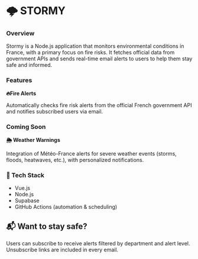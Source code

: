 # 🌩️ STORMY
### Overview
Stormy is a Node.js application that monitors environmental conditions in France, with a primary focus on fire risks. It fetches official data from government APIs and sends real-time email alerts to users to help them stay safe and informed.

###  Features
**🔥Fire Alerts**

Automatically checks fire risk alerts from the official French government API and notifies subscribed users via email.

### Coming Soon
**🌦️ Weather Warnings**

Integration of Météo-France alerts for severe weather events (storms, floods, heatwaves, etc.), with personalized notifications.

### 🚀 Tech Stack
- Vue.js
- Node.js
- Supabase
- GitHub Actions (automation & scheduling)

## 📬 Want to stay safe?
Users can subscribe to receive alerts filtered by department and alert level. Unsubscribe links are included in every email.
